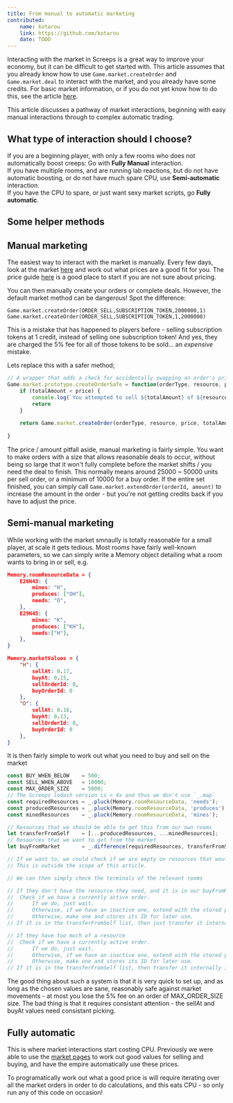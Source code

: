 ```yaml
---
title: From manual to automatic marketing
contributed:
    name: kotarou
    link: https://github.com/kotarou
    date: TODO
---
```


Interacting with the market in Screeps is a great way to improve your economy, but it can be difficult to get started with. This article assumes that you already know how to use `Game.market.createOrder` and `Game.market.deal` to interact with the market, and you already have some credits. For basic market information, or if you do not yet know how to do this, see the article [here](http://docs.screeps.com/market.html).

This article discusses a pathway of market interactions, beginning with easy manual interactions through to complex automatic trading.

## What type of interaction should I choose?

If you are a beginning player, with only a few rooms who does not automatically boost creeps: Go with **Fully Manual** interaction.\
If you have multiple rooms, and are running lab reactions, but do not have automatic boosting, or do not have much spare CPU, use **Semi-automatic** interaction.\
If you have the CPU to spare, or just want sexy market scripts, go **Fully automatic**.

## Some helper methods



## Manual marketing

The easiest way to interact with the market is manually. Every few days, look at the market [here](https://screeps.com/a/#!/market/all) and work out what prices are a good fit for you. The price guide [here](./market_using.md) is a good place to start if you are not sure about pricing.

You can then manually create your orders or complete deals. However, the default market method can be dangerous! Spot the difference:

` Game.market.createOrder(ORDER_SELL,SUBSCRIPTION_TOKEN,2000000,1) `
` Game.market.createOrder(ORDER_SELL,SUBSCRIPTION_TOKEN,1,2000000) `

This is a mistake that has happened to players before - selling subscription tokens at 1 credit, instead of selling one subscription token! And yes, they are charged the 5% fee for all of those tokens to be sold... an *expensive* mistake.

Lets replace this with a safer method;

```javascript
// A wrapper that adds a check for accidentally swapping an order's price and amount around
Game.market.prototype.createOrderSafe = function(orderType, resource, price, totalAmount, roomName) {
    if (totalAmount < price) {
        console.log(`You attempted to sell ${totalAmount} of ${resource} at ${price}c!`);
        return
    }
    
    return Game.market.createOrder(orderType, resource, price, totalAmount, roomName);
    
}
```

<!--These safety methods are really useful for any manual interactions with the Screeps game and can be extended significantly. One that I have used in the past;

```javascript
// Ensure I am not competing with my own orders
Game.market.prototype.createOrderSafe2 = function(orderType, resource, price, totalAmount, roomName) {
    // Check for price mistake
    if (totalAmount < price) {
        console.log(`You attempted to sell ${totalAmount} of ${resource} at ${price}c!`);
        return;
    }
    
    let candidateOrder = _.filter(Game.market.orders, (order) => {
        return order.type === orderType && order.resourceType === resource && order.roomName === roomName && order.price === price;
    })[0] || undefined;

    // Check for duplicate order
    if (candidateOrder) {
        console.log(`Warning: ${orderType === ORDER_BUY ? "Buying" : "Selling"} ${resource} in ${roomName} has pre-existing corresponding orders.`);
        return Game.market.extendOrder(candidateOrder.id, totalAmount);
    }

    return Game.market.createOrder(orderType, resource, price, totalAmount, roomName);
    
}
```-->


The price / amount pitfall aside, manual marketing is fairly simple. You want to make orders with a size that allows reasonable deals to occur, without being so large that it won't fully complete before the market shifts / you need the deal to finish. This normally means around 25000 ~ 50000 units per sell order, or a minimum of 10000 for a buy order. If the entire set finished, you can simply call `Game.market.extendOrder(orderId, amount)` to increase the amount in the order - but you're not getting credits back if you have to adjust the price. 


## Semi-manual marketing

While working with the market smnaully is totally reasonable for a small player, at scale it gets tedious. Most rooms have fairly well-known parameters, so we can simply write a Memory object detailing what a room wants to bring in or sell, e.g.

```json
Memory.roomResourceData = {
    E26N43: {
        mines: "H",
        produces: ["OH"],
        needs: "O",
    },
    E29N45: {
        mines: "K",
        produces: ["KH"],
        needs:["H"],
    },
}

Memory.marketValues = {
    "H": {
        sellAt: 0.17,
        buyAt: 0.15,
        sellOrderId: 0,
        buyOrderId: 0
    },
    "O": {
        sellAt: 0.16,
        buyAt: 0.13,
        sellOrderId: 0,
        buyOrderId: 0
    },
}
``` 

It is then fairly simple to work out what you need to buy and sell on the market

```javascript
const BUY_WHEN_BELOW    = 500;
const SELL_WHEN_ABOVE   = 10000;
const MAX_ORDER_SIZE    = 5000;
// The Screeps lodash version is < 4x and thus we don't use `_.map`
const requiredResources = _.pluck(Memory.roomResourceData, 'needs');
const producedResources = _.pluck(Memory.roomResourceData, 'produces');
const minedResources    = _.pluck(Memory.roomResourceData, 'mines');

// Resources that we should be able to get this from our own rooms
let transferFromSelf    = [...producedResources, ...minedResources];        
// Resources that we want to get from the market   
let buyFromMarket       = _.difference(requiredResources, transferFromSelf);

// If we want to, we could check if we are empty on resources that would otherwise be transferred
// This is outside the scope of this article.

// We can then simply check the terminals of the relevant rooms

// If they don't have the resource they need, and it is in our buyFromMarket list
//  Check if we have a currently active order. 
//      If we do, just wait.
//      Otherwise, if we have an inactive one, extend with the stored price values
//      Otherwise, make one and stores its ID for later use.
// If it is in the transferFromSelf list, then just transfer it internally. 

// If they have too much of a resource
//  Check if we have a currently active order. 
//      If we do, just wait.
//      Otherwise, if we have an inactive one, extend with the stored price values
//      Otherwise, make one and stores its ID for later use.
// If it is in the transferFromSelf list, then transfer it internally if we need to.
```

The good thing about such a system is that it is very quick to set up, and as long as the chosen values are sane, reasonably safe against market movements - at most you lose the 5% fee on an order of MAX_ORDER_SIZE size. The bad thing is that it requires consistant attention - the sellAt and buyAt values need consistant picking.

## Fully automatic

This is where market interactions start costing CPU. Previously we were able to use the [market pages](https://screeps.com/a/#!/market/all) to work out good values for selling and buying, and have the empire automatically use these prices. 

To programatically work out what a good price is will require iterating over all the market orders in order to do calculations, and this eats CPU - so only run any of this code on occasion!

